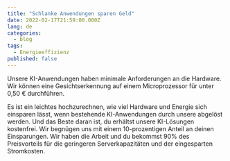 ```yaml
---
title: "Schlanke Anwendungen sparen Geld"
date: 2022-02-17T21:59:00.000Z
lang: de
categories:
  - blog
tags:
  - Energieeffizienz
published: false
---
```


Unsere KI-Anwendungen haben minimale Anforderungen an die Hardware. Wir können eine Gesichtserkennung auf einem Microprozessor für unter 0,50 € durchführen. 

Es ist ein leichtes hochzurechnen, wie viel Hardware und Energie sich einsparen lässt, wenn bestehende KI-Anwendungen durch unsere abgelöst werden. 
Und das Beste daran ist, du erhältst unsere KI-Lösungen kostenfrei. Wir begnügen uns mit einem 10-prozentigen Anteil an deinen Einsparungen. Wir haben die Arbeit und du bekommst 90% des Preisvorteils für die geringeren Serverkapazitäten und der eingesparten Stromkosten. 
